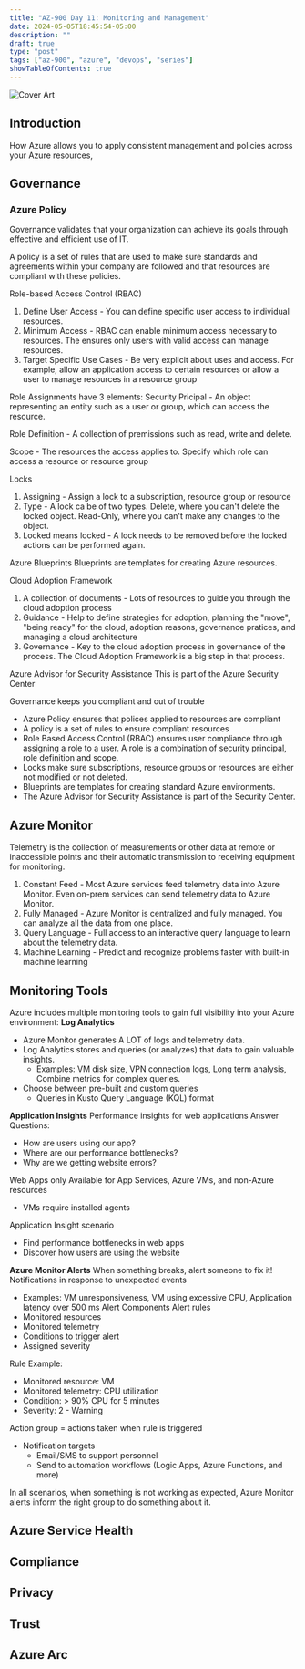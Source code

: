 ```yaml
---
title: "AZ-900 Day 11: Monitoring and Management"
date: 2024-05-05T18:45:54-05:00
description: ""
draft: true
type: "post"
tags: ["az-900", "azure", "devops", "series"]
showTableOfContents: true
---
```


![Cover Art](/images/posts/series/az-900/day-11/cover.png)

## Introduction

How Azure allows you to apply consistent management and policies across your Azure resources, 

## Governance

### Azure Policy

Governance validates that your organization can achieve its goals through effective and efficient use of IT.

A policy is a set of rules that are used to make sure standards and agreements within your company are followed and that resources are compliant with these policies.

Role-based Access Control (RBAC)
1. Define User Access - You can define specific user access to individual resources.
2. Minimum Access - RBAC can enable minimum access necessary to resources. The ensures only users with valid access can manage resources.
3. Target Specific Use Cases - Be very explicit about uses and access. For example, allow an application access to certain resources or allow a user to manage resources in a resource group

Role Assignments have 3 elements:
Security Pricipal - An object representing an entity such as a user or group, which can access the resource.

Role Definition - A collection of premissions such as read, write and delete.

Scope - The resources the access applies to. Specify which role can access a resource or resource group

Locks
1. Assigning - Assign a lock to a subscription, resource group or resource
2. Type - A lock ca be of two types. Delete, where you can't delete the locked object. Read-Only, where you can't make any changes to the object.
3. Locked means locked - A lock needs to be removed before the locked actions can be performed again.

Azure Blueprints
Blueprints are templates for creating Azure resources.

Cloud Adoption Framework
1. A collection of documents - Lots of resources to guide you through the cloud adoption process
2. Guidance - Help to define strategies for adoption, planning the "move", "being ready" for the cloud, adoption reasons, governance pratices, and managing a cloud architecture
3. Governance - Key to the cloud adoption process in governance of the process. The Cloud Adoption Framework is a big step in that process.

Azure Advisor for Security Assistance
This is part of the Azure Security Center

Governance keeps you compliant and out of trouble
- Azure Policy ensures that polices applied to resources are compliant
- A policy is a set of rules to ensure compliant resources
- Role Based Access Control (RBAC) ensures user compliance through assigning a role to a user. A role is a combination of security principal, role definition and scope.
- Locks make sure subscriptions, resource groups or resources are either not modified or not deleted.
- Blueprints are templates for creating standard Azure environments.
- The Azure Advisor for Security Assistance is part of the Security Center.

## Azure Monitor 

Telemetry is the collection of measurements or other data at remote or inaccessible points and their automatic transmission to receiving equipment for monitoring.

1. Constant Feed - Most Azure services feed telemetry data into Azure Monitor. Even on-prem services can send telemetry data to Azure Monitor.
2. Fully Managed - Azure Monitor is centralized and fully managed. You can analyze all the data from one place.
3. Query Language - Full access to an interactive query language to learn about the telemetry data.
4. Machine Learning - Predict and recognize problems faster with built-in machine learning

## Monitoring Tools

Azure includes multiple monitoring tools to gain full visibility into your Azure environment: 
**Log Analytics**
- Azure Monitor generates A LOT of logs and telemetry data.
- Log Analytics stores and queries (or analyzes) that data to gain valuable insights.
    - Examples: VM disk size, VPN connection logs, Long term analysis, Combine metrics for complex queries.
- Choose between pre-built and custom queries
    - Queries in Kusto Query Language (KQL) format

**Application Insights**
Performance insights for web applications
Answer Questions:
- How are users using our app?
- Where are our performance bottlenecks?
- Why are we getting website errors?

Web Apps only 
Available for App Services, Azure VMs, and non-Azure resources
- VMs require installed agents

Application Insight scenario
- Find performance bottlenecks in web apps
- Discover how users are using the website

**Azure Monitor Alerts**
When something breaks, alert someone to fix it!
Notifications in response to unexpected events
- Examples: VM unresponsiveness, VM using excessive CPU, Application latency over 500 ms
Alert Components 
Alert rules
- Monitored resources
- Monitored telemetry
- Conditions to trigger alert
- Assigned severity

Rule Example:
- Monitored resource: VM
- Monitored telemetry: CPU utilization
- Condition: > 90% CPU for 5 minutes
- Severity: 2 - Warning


Action group = actions taken when rule is triggered
- Notification targets
    - Email/SMS to support personnel
    - Send to automation workflows (Logic Apps, Azure Functions, and more)

In all scenarios, when something is not working as expected, Azure Monitor alerts inform the right group to do something about it.



## Azure Service Health

## Compliance

## Privacy

## Trust 

## Azure Arc
